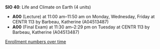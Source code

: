 **SIO 40**: Life and Climate on Earth (4 units)

- **A00** (Lecture) at 11:00 am–11:50 am on Monday, Wednesday, Friday at CENTR 113 by Barbeau, Katherine (A04513487)
- **A00** (Final Exam) at 11:30 am–2:29 pm on Tuesday at CENTR 113 by Barbeau, Katherine (A04513487)

[Enrollment numbers over time](./SIO40.tsv)
